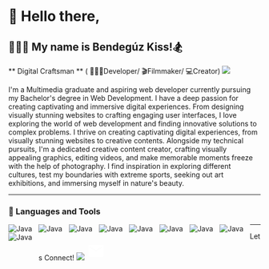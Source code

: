 # 👋 Hello there,
## 🏄🏽‍♂️ My name is Bendegúz Kiss!🏂

** Digital Craftsman
** ( 👨🏽‍💻Developer/ 🎬Filmmaker/ 💻Creator)
<img href="" src="https://cdn.jsdelivr.net/gh/devicons/devicon/icons/linkedin/linkedin-original.svg" />

I'm a Multimedia graduate and aspiring web developer currently pursuing my Bachelor's degree in Web Development. I have a deep passion for creating captivating and immersive digital experiences. From designing visually stunning websites to crafting engaging user interfaces, I love exploring the world of web development and finding innovative solutions to complex problems.
I thrive on creating captivating digital experiences, from visually stunning websites to creative contents. Alongside my technical pursuits, I'm a dedicated creative content creator, crafting visually appealing graphics, editing videos, and make memorable moments freeze with the help of photography. I find inspiration in exploring different cultures, test my boundaries with extreme sports, seeking out art exhibitions, and immersing myself in nature's beauty. 

---

### 🧰 Languages and Tools

<img align="left" alt="Java" with="30px" style="padding-right:10px;" src="https://cdn.jsdelivr.net/gh/devicons/devicon/icons/html5/html5-original.svg"/>
<img align="left" alt="Java" with="30px" style="padding-right:10px;" src="https://cdn.jsdelivr.net/gh/devicons/devicon/icons/css3/css3-original.svg" />
<img align="left" alt="Java" with="30px" style="padding-right:10px;" src="https://cdn.jsdelivr.net/gh/devicons/devicon/icons/javascript/javascript-plain.svg" />
<img align="left" alt="Java" with="30px" style="padding-right:10px;" src="https://cdn.jsdelivr.net/gh/devicons/devicon/icons/vuejs/vuejs-original.svg" />
<img align="left" alt="Java" with="30px" style="padding-right:10px;" src="https://cdn.jsdelivr.net/gh/devicons/devicon/icons/mongodb/mongodb-plain-wordmark.svg" />
<img align="left" alt="Java" with="30px" style="padding-right:10px;" src="https://cdn.jsdelivr.net/gh/devicons/devicon/icons/mysql/mysql-original-wordmark.svg" />
<img align="left" alt="Java" with="30px" style="padding-right:10px;" src="https://cdn.jsdelivr.net/gh/devicons/devicon/icons/php/php-plain.svg" />
<img align="left" alt="Java" with="30px" style="padding-right:10px;" src="https://cdn.jsdelivr.net/gh/devicons/devicon/icons/xd/xd-plain.svg" />
<img align="left" alt="Java" with="30px" style="padding-right:10px;" src="https://cdn.jsdelivr.net/gh/devicons/devicon/icons/vscode/vscode-original.svg" />

---

Lets Connect!
<img href="https://www.linkedin.com/in/bendegúzkiss/" src="https://cdn.jsdelivr.net/gh/devicons/devicon/icons/linkedin/linkedin-original.svg" />
<svg href="mailto:bendeguzkiss1818@gmail.com" style="color: white" xmlns="http://www.w3.org/2000/svg" xmlns:xlink="http://www.w3.org/1999/xlink" width="40" zoomAndPan="magnify" viewBox="0 0 30 30.000001" height="40" preserveAspectRatio="xMidYMid meet" version="1.0"><defs><clipPath id="id1"><path d="M 3.460938 6.5625 L 26.539062 6.5625 L 26.539062 24.707031 L 3.460938 24.707031 Z M 3.460938 6.5625 " clip-rule="nonzero" fill="white"></path></clipPath></defs><g clip-path="url(#id1)"><path fill="white" d="M 24.230469 11.101562 L 15 16.769531 L 5.769531 11.101562 L 5.769531 8.832031 L 15 14.503906 L 24.230469 8.832031 Z M 24.230469 6.5625 L 5.769531 6.5625 C 4.492188 6.5625 3.472656 7.578125 3.472656 8.832031 L 3.460938 22.441406 C 3.460938 23.695312 4.492188 24.707031 5.769531 24.707031 L 24.230469 24.707031 C 25.507812 24.707031 26.539062 23.695312 26.539062 22.441406 L 26.539062 8.832031 C 26.539062 7.578125 25.507812 6.5625 24.230469 6.5625 " fill-opacity="1" fill-rule="nonzero"></path></g></svg>





